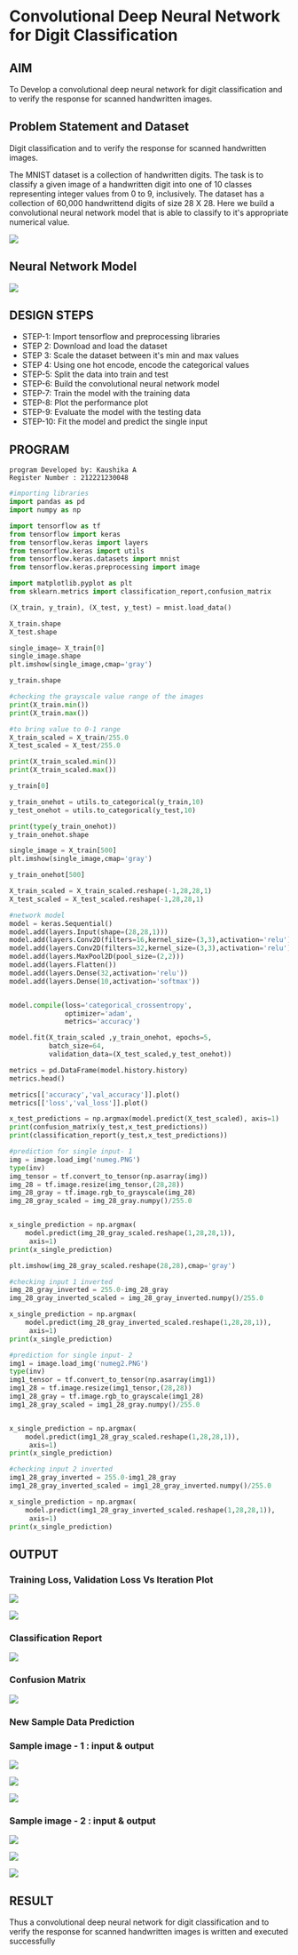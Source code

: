 # Convolutional Deep Neural Network for Digit Classification

## AIM

To Develop a convolutional deep neural network for digit classification and to verify the response for scanned handwritten images.

## Problem Statement and Dataset

Digit classification and to verify the response for scanned handwritten images.

The MNIST dataset is a collection of handwritten digits. The task is to classify a given image of a handwritten digit into one of 10 classes representing integer values from 0 to 9, inclusively. The dataset has a collection of 60,000 handwrittend digits of size 28 X 28. Here we build a convolutional neural network model that is able to classify to it's appropriate numerical value.

![](mnist.png)
## Neural Network Model

![](NNmodel.PNG)

## DESIGN STEPS
- STEP-1: Import tensorflow and preprocessing libraries
- STEP 2: Download and load the dataset
- STEP 3: Scale the dataset between it's min and max values
- STEP 4: Using one hot encode, encode the categorical values
- STEP-5: Split the data into train and test
- STEP-6: Build the convolutional neural network model
- STEP-7: Train the model with the training data
- STEP-8: Plot the performance plot
- STEP-9: Evaluate the model with the testing data
- STEP-10: Fit the model and predict the single input

## PROGRAM
```
program Developed by: Kaushika A
Register Number : 212221230048
```

```python
#importing libraries
import pandas as pd
import numpy as np

import tensorflow as tf
from tensorflow import keras
from tensorflow.keras import layers
from tensorflow.keras import utils
from tensorflow.keras.datasets import mnist
from tensorflow.keras.preprocessing import image

import matplotlib.pyplot as plt
from sklearn.metrics import classification_report,confusion_matrix
```

```python
(X_train, y_train), (X_test, y_test) = mnist.load_data()

X_train.shape
X_test.shape
```

```python
single_image= X_train[0]
single_image.shape
plt.imshow(single_image,cmap='gray')
```

```python
y_train.shape
```

```python
#checking the grayscale value range of the images
print(X_train.min())
print(X_train.max())

#to bring value to 0-1 range
X_train_scaled = X_train/255.0
X_test_scaled = X_test/255.0

print(X_train_scaled.min())
print(X_train_scaled.max())
```

```python
y_train[0]

y_train_onehot = utils.to_categorical(y_train,10)
y_test_onehot = utils.to_categorical(y_test,10)

print(type(y_train_onehot))
y_train_onehot.shape
```

```python
single_image = X_train[500]
plt.imshow(single_image,cmap='gray')

y_train_onehot[500]
```

```python
X_train_scaled = X_train_scaled.reshape(-1,28,28,1)
X_test_scaled = X_test_scaled.reshape(-1,28,28,1)
```

```python
#network model
model = keras.Sequential()
model.add(layers.Input(shape=(28,28,1)))
model.add(layers.Conv2D(filters=16,kernel_size=(3,3),activation='relu'))
model.add(layers.Conv2D(filters=32,kernel_size=(3,3),activation='relu'))
model.add(layers.MaxPool2D(pool_size=(2,2)))
model.add(layers.Flatten())
model.add(layers.Dense(32,activation='relu'))
model.add(layers.Dense(10,activation='softmax'))


model.compile(loss='categorical_crossentropy',
              optimizer='adam',
              metrics='accuracy')

model.fit(X_train_scaled ,y_train_onehot, epochs=5,
          batch_size=64, 
          validation_data=(X_test_scaled,y_test_onehot))
```

```python
metrics = pd.DataFrame(model.history.history)
metrics.head()
```

```python
metrics[['accuracy','val_accuracy']].plot()
metrics[['loss','val_loss']].plot()
```

```python
x_test_predictions = np.argmax(model.predict(X_test_scaled), axis=1)
print(confusion_matrix(y_test,x_test_predictions))
print(classification_report(y_test,x_test_predictions))
```

```python
#prediction for single input- 1
img = image.load_img('numeg.PNG')
type(inv)
img_tensor = tf.convert_to_tensor(np.asarray(img))
img_28 = tf.image.resize(img_tensor,(28,28))
img_28_gray = tf.image.rgb_to_grayscale(img_28)
img_28_gray_scaled = img_28_gray.numpy()/255.0


x_single_prediction = np.argmax(
    model.predict(img_28_gray_scaled.reshape(1,28,28,1)),
     axis=1)
print(x_single_prediction)

plt.imshow(img_28_gray_scaled.reshape(28,28),cmap='gray')
```

```python
#checking input 1 inverted
img_28_gray_inverted = 255.0-img_28_gray
img_28_gray_inverted_scaled = img_28_gray_inverted.numpy()/255.0

x_single_prediction = np.argmax(
    model.predict(img_28_gray_inverted_scaled.reshape(1,28,28,1)),
     axis=1)
print(x_single_prediction)
```

```python
#prediction for single input- 2
img1 = image.load_img('numeg2.PNG')
type(inv)
img1_tensor = tf.convert_to_tensor(np.asarray(img1))
img1_28 = tf.image.resize(img1_tensor,(28,28))
img1_28_gray = tf.image.rgb_to_grayscale(img1_28)
img1_28_gray_scaled = img1_28_gray.numpy()/255.0


x_single_prediction = np.argmax(
    model.predict(img1_28_gray_scaled.reshape(1,28,28,1)),
     axis=1)
print(x_single_prediction)

#checking input 2 inverted
img1_28_gray_inverted = 255.0-img1_28_gray
img1_28_gray_inverted_scaled = img1_28_gray_inverted.numpy()/255.0

x_single_prediction = np.argmax(
    model.predict(img1_28_gray_inverted_scaled.reshape(1,28,28,1)),
     axis=1)
print(x_single_prediction)
```

## OUTPUT

### Training Loss, Validation Loss Vs Iteration Plot

![](1.png)

![](2.png)

### Classification Report

![](3.PNG)

### Confusion Matrix

![](conmatrix.PNG)

### New Sample Data Prediction
### Sample image - 1 : input & output

![](numeg.PNG)

![](in11.PNG)

![](in12.PNG)

### Sample image - 2 : input & output

![](numeg2.PNG)

![](in21.PNG)

![](in22.PNG)

## RESULT

Thus a convolutional deep neural network for digit classification and to verify the response for scanned handwritten images is written and executed successfully
